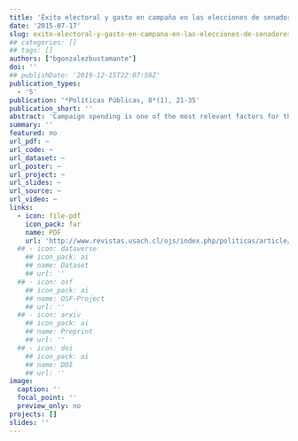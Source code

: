 ```yaml
---
title: 'Éxito electoral y gasto en campaña en las elecciones de senadores y diputados en Chile 2013'
date: '2015-07-17'
slug: exito-electoral-y-gasto-en-campana-en-las-elecciones-de-senadores-y-diputados-en-chile
## categories: []
## tags: []
authors: ["bgonzalezbustamante"]
doi: ''
## publishDate: '2019-12-15T22:07:59Z'
publication_types:
  - '5'
publication: '*Políticas Públicas, 8*(1), 21-35'
publication_short: ''
abstract: 'Campaign spending is one of the most relevant factors for the electoral success of a political player.  This situation shows how important it is to regulate the relationship between politics and money, in order to avoid problems of representation, entry barriers to the political field,  potential conflicts of interest, and corruption.  This paper offers a descriptive analysis of the election of senators and deputies in Chile 2013, in which a linear relation is observed between campaign spending and votes obtained by every political party involved. This situation confirms the importance of economic capital in the electoral process.'
summary: ''
featured: no
url_pdf: ~
url_code: ~
url_dataset: ~
url_poster: ~
url_project: ~
url_slides: ~
url_source: ~
url_video: ~
links:
  - icon: file-pdf
    icon_pack: far
    name: PDF
    url: 'http://www.revistas.usach.cl/ojs/index.php/politicas/article/view/2182'
  ## - icon: dataverse
    ## icon_pack: ai
    ## name: Dataset
    ## url: ''
  ## - icon: osf
    ## icon_pack: ai
    ## name: OSF-Project
    ## url: ''
  ## - icon: arxiv
    ## icon_pack: ai
    ## name: Preprint
    ## url: ''
  ## - icon: doi
    ## icon_pack: ai
    ## name: DOI
    ## url: ''
image:
  caption: ''
  focal_point: ''
  preview_only: no
projects: []
slides: ''
---
```

